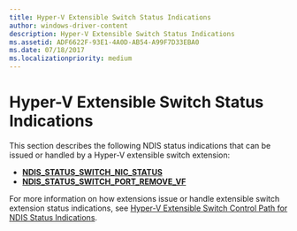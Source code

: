 ```yaml
---
title: Hyper-V Extensible Switch Status Indications
author: windows-driver-content
description: Hyper-V Extensible Switch Status Indications
ms.assetid: ADF6622F-93E1-4A0D-AB54-A99F7D33EBA0
ms.date: 07/18/2017
ms.localizationpriority: medium
---
```


# Hyper-V Extensible Switch Status Indications


This section describes the following NDIS status indications that can be issued or handled by a Hyper-V extensible switch extension:

-   [**NDIS\_STATUS\_SWITCH\_NIC\_STATUS**](ndis-status-switch-nic-status.md)
-   [**NDIS\_STATUS\_SWITCH\_PORT\_REMOVE\_VF**](ndis-status-switch-port-remove-vf.md)

For more information on how extensions issue or handle extensible switch extension status indications, see [Hyper-V Extensible Switch Control Path for NDIS Status Indications](https://msdn.microsoft.com/library/windows/hardware/hh598165).

 

 




